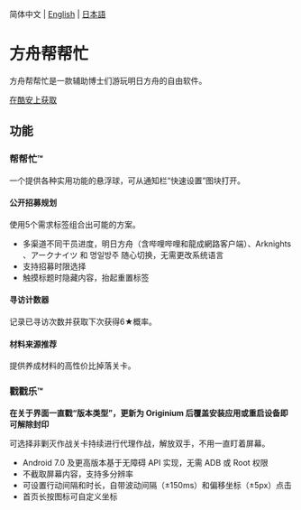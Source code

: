 简体中文 | [English](README_EN.md) | [日本語](README_JP.md)
# 方舟帮帮忙
方舟帮帮忙是一款辅助博士们游玩明日方舟的自由软件。

[在酷安上获取](https://www.coolapk.com/apk/com.icebem.akt)
## 功能
### 帮帮忙™
一个提供各种实用功能的悬浮球，可从通知栏“快速设置”图块打开。
#### 公开招募规划
使用5个需求标签组合出可能的方案。
- 多渠道不同干员进度，明日方舟（含哔哩哔哩和龍成網路客户端）、Arknights 、アークナイツ 和 명일방주 随心切换，无需更改系统语言
- 支持招募时限选择
- 触摸标题时隐藏内容，抬起重置标签
#### 寻访计数器
记录已寻访次数并获取下次获得6★概率。
#### 材料来源推荐
提供养成材料的高性价比掉落关卡。
### 戳戳乐™
**在关于界面一直戳“版本类型”，更新为 Originium 后覆盖安装应用或重启设备即可解除封印**

可选择非剿灭作战关卡持续进行代理作战，解放双手，不用一直盯着屏幕。
- Android 7.0 及更高版本基于无障碍 API 实现，无需 ADB 或 Root 权限
- 不截取屏幕内容，支持多分辨率
- 可设置行动间隔和时长，自带波动间隔（±150ms）和偏移坐标（±5px）点击
- 首页长按图标可自定义坐标